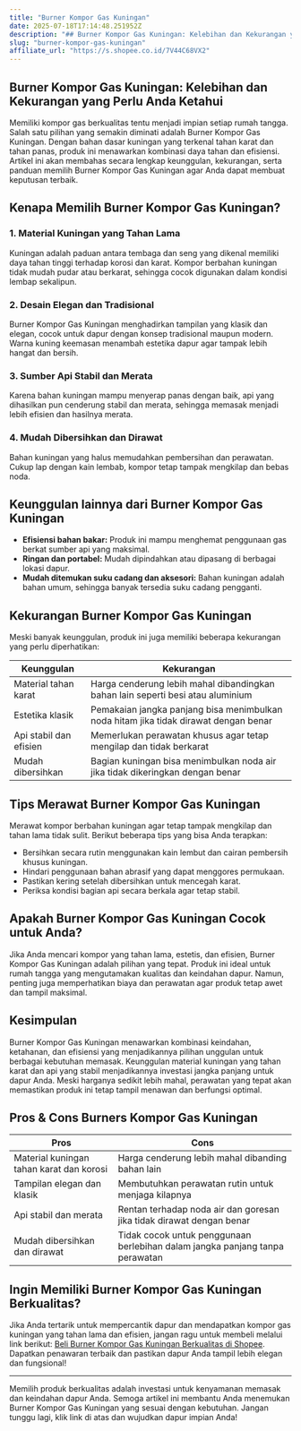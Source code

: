 ```yaml
---
title: "Burner Kompor Gas Kuningan"
date: 2025-07-18T17:14:48.251952Z
description: "## Burner Kompor Gas Kuningan: Kelebihan dan Kekurangan yang Perlu Anda Ketahui..."
slug: "burner-kompor-gas-kuningan"
affiliate_url: "https://s.shopee.co.id/7V44C68VX2"
---
```

## Burner Kompor Gas Kuningan: Kelebihan dan Kekurangan yang Perlu Anda Ketahui

Memiliki kompor gas berkualitas tentu menjadi impian setiap rumah tangga. Salah satu pilihan yang semakin diminati adalah Burner Kompor Gas Kuningan. Dengan bahan dasar kuningan yang terkenal tahan karat dan tahan panas, produk ini menawarkan kombinasi daya tahan dan efisiensi. Artikel ini akan membahas secara lengkap keunggulan, kekurangan, serta panduan memilih Burner Kompor Gas Kuningan agar Anda dapat membuat keputusan terbaik.

## Kenapa Memilih Burner Kompor Gas Kuningan?

### 1. Material Kuningan yang Tahan Lama
Kuningan adalah paduan antara tembaga dan seng yang dikenal memiliki daya tahan tinggi terhadap korosi dan karat. Kompor berbahan kuningan tidak mudah pudar atau berkarat, sehingga cocok digunakan dalam kondisi lembap sekalipun.

### 2. Desain Elegan dan Tradisional
Burner Kompor Gas Kuningan menghadirkan tampilan yang klasik dan elegan, cocok untuk dapur dengan konsep tradisional maupun modern. Warna kuning keemasan menambah estetika dapur agar tampak lebih hangat dan bersih.

### 3. Sumber Api Stabil dan Merata
Karena bahan kuningan mampu menyerap panas dengan baik, api yang dihasilkan pun cenderung stabil dan merata, sehingga memasak menjadi lebih efisien dan hasilnya merata.

### 4. Mudah Dibersihkan dan Dirawat
Bahan kuningan yang halus memudahkan pembersihan dan perawatan. Cukup lap dengan kain lembab, kompor tetap tampak mengkilap dan bebas noda.

## Keunggulan lainnya dari Burner Kompor Gas Kuningan

- **Efisiensi bahan bakar:** Produk ini mampu menghemat penggunaan gas berkat sumber api yang maksimal.
- **Ringan dan portabel:** Mudah dipindahkan atau dipasang di berbagai lokasi dapur.
- **Mudah ditemukan suku cadang dan aksesori:** Bahan kuningan adalah bahan umum, sehingga banyak tersedia suku cadang pengganti.

## Kekurangan Burner Kompor Gas Kuningan

Meski banyak keunggulan, produk ini juga memiliki beberapa kekurangan yang perlu diperhatikan:

| Keunggulan | Kekurangan |
|-------------|--------------|
| Material tahan karat | Harga cenderung lebih mahal dibandingkan bahan lain seperti besi atau aluminium |
| Estetika klasik | Pemakaian jangka panjang bisa menimbulkan noda hitam jika tidak dirawat dengan benar |
| Api stabil dan efisien | Memerlukan perawatan khusus agar tetap mengilap dan tidak berkarat |
| Mudah dibersihkan | Bagian kuningan bisa menimbulkan noda air jika tidak dikeringkan dengan benar |

## Tips Merawat Burner Kompor Gas Kuningan

Merawat kompor berbahan kuningan agar tetap tampak mengkilap dan tahan lama tidak sulit. Berikut beberapa tips yang bisa Anda terapkan:

- Bersihkan secara rutin menggunakan kain lembut dan cairan pembersih khusus kuningan.
- Hindari penggunaan bahan abrasif yang dapat menggores permukaan.
- Pastikan kering setelah dibersihkan untuk mencegah karat.
- Periksa kondisi bagian api secara berkala agar tetap stabil.

## Apakah Burner Kompor Gas Kuningan Cocok untuk Anda?

Jika Anda mencari kompor yang tahan lama, estetis, dan efisien, Burner Kompor Gas Kuningan adalah pilihan yang tepat. Produk ini ideal untuk rumah tangga yang mengutamakan kualitas dan keindahan dapur. Namun, penting juga memperhatikan biaya dan perawatan agar produk tetap awet dan tampil maksimal.

## Kesimpulan

Burner Kompor Gas Kuningan menawarkan kombinasi keindahan, ketahanan, dan efisiensi yang menjadikannya pilihan unggulan untuk berbagai kebutuhan memasak. Keunggulan material kuningan yang tahan karat dan api yang stabil menjadikannya investasi jangka panjang untuk dapur Anda. Meski harganya sedikit lebih mahal, perawatan yang tepat akan memastikan produk ini tetap tampil menawan dan berfungsi optimal.

## Pros & Cons Burners Kompor Gas Kuningan

| **Pros** | **Cons** |
|------------|--------------|
| Material kuningan tahan karat dan korosi | Harga cenderung lebih mahal dibanding bahan lain |
| Tampilan elegan dan klasik | Membutuhkan perawatan rutin untuk menjaga kilapnya |
| Api stabil dan merata | Rentan terhadap noda air dan goresan jika tidak dirawat dengan benar |
| Mudah dibersihkan dan dirawat | Tidak cocok untuk penggunaan berlebihan dalam jangka panjang tanpa perawatan |

## Ingin Memiliki Burner Kompor Gas Kuningan Berkualitas?

Jika Anda tertarik untuk mempercantik dapur dan mendapatkan kompor gas kuningan yang tahan lama dan efisien, jangan ragu untuk membeli melalui link berikut: [Beli Burner Kompor Gas Kuningan Berkualitas di Shopee](https://s.shopee.co.id/7V44C68VX2). Dapatkan penawaran terbaik dan pastikan dapur Anda tampil lebih elegan dan fungsional!

---

Memilih produk berkualitas adalah investasi untuk kenyamanan memasak dan keindahan dapur Anda. Semoga artikel ini membantu Anda menemukan Burner Kompor Gas Kuningan yang sesuai dengan kebutuhan. Jangan tunggu lagi, klik link di atas dan wujudkan dapur impian Anda!